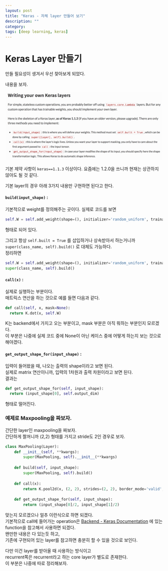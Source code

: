 ```yaml
---
layout: post
title: "Keras - 자체 layer 만들어 보기"
description: ""
category:
tags: [deep learning, keras]
---
```


# Keras Layer 만들기
만들 필요성이 생겨서 우선 찾아보게 되었다.

내용을 보자.

![](/assets/2017-01-16-Keras_Layer_/614972BE-E59D-4F72-A033-B59BACA72227.png)

기본 제약 사항이 `keras==1.1.3` 이상이다. 요즘에는 1.2.0을 쓰니까 현재는 상관하지 않아도 될 것 같다.

기본 layer의 경우 아래 3가지 내용만 구현하면 된다고 한다.

#### `build(input_shape)` : 

기본적으로 weight를 정의해주는 곳이다. 실제로 코드를 보면 

```python
self.W = self.add_weight(shape=(), initializer='random_uniform', trainable=True)
```

형태로 되어 있다.

그리고 항상 `self.built = True` 를 삽입하거나 상속받아서 하는거니까 `super(class_name, self).build()` 로 대체도 가능하다.   
정리하면

```python
self.W = self.add_weight(shape=(), initializer='random_uniform', trainable=True)
super(class_name, self).build()
```

#### `call(x)` : 

실제로 실행하는 부분이다.  
매트릭스 연산을 하는 것으로 예를 들면 다음과 같다.  

```python
def call(self, x, mask=None):
  return K.dot(x, self.W)
```

K는 backend에서 가지고 오는 부분이고, mask 부분은 아직 뭐하는 부분인지 모르겠다.   
이 부분은 나중에 실제 코드 중에 None이 아닌 케이스 중에 어떻게 하는지 보는 것으로 해야겠다.

#### `get_output_shape_for(input_shape)` :

입력이 들어왔을 때, 나오는 출력의 shape이라고 보면 된다.  
실제로 matrix 연산이니까, 입력의 1차원과 출력 차원이라고 보면 된다.  
결과는   

```python
def get_output_shape_for(self, input_shape):
  return (input_shape[0], self.output_dim)
```

형태로 떨어진다.


### 예제로 Maxpooling을 짜보자.

간단한 layer인 maxpooling을 짜보자.   
간단하게 짤꺼니까 (2,2) 형태를 가지고 stride도 2인 경우로 보자.  

```python
class MaxPooling(Layer):
	def __init__(self, **kwargs):
		super(MaxPooling, self).__init__(**kwargs)

	def build(self, input_shape):
		super(MaxPooling, self).build()

	def call(x):
		return K.pool2d(x, (2, 2), strides=(2, 2), border_mode='valid', dim_ordering='default', pool_mode='max')

	def get_output_shape_for(self, input_shape):
		return (input_shape[0]/2, input_shape[1]/2)
```

맞는지 모르겠으나 얼추 이런식으로 하면 되겠다.   
기본적으로 call에 들어가는 operation은 [Backend - Keras Documentation](https://keras.io/backend/) 에 있는 function을 참고해서 사용하면 되겠다.   
왠만한 내용은 다 있는듯 하고,  
기존에 구현되어 있는 layer를 참고하면 충분히 할 수 있을 것으로 보인다.

다만 이건 layer를 받아올 때 사용하는 방식이고   
recurrent쪽은 recurrent라고 하는 core layer가 별도로 존재한다.   
이 부분은 나중에 따로 정리해보자.